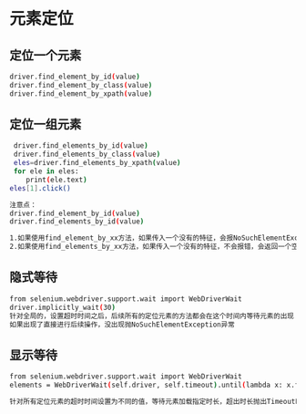 <!--
 * @Descripttion: 
 * @Author: zlj
 * @Date: 2020-06-29 10:41:45
--> 
# 元素定位

## 定位一个元素

 ```.bash
 driver.find_element_by_id(value)
 driver.find_element_by_class(value)
 driver.find_element_by_xpath(value)
```

## 定位一组元素

```.bash
 driver.find_elements_by_id(value)
 driver.find_elements_by_class(value)
 eles=driver.find_elements_by_xpath(value)
 for ele in eles:
    print(ele.text)
eles[1].click()

注意点：
driver.find_element_by_id(value)
driver.find_elements_by_id(value)

1.如果使用find_element_by_xx方法，如果传入一个没有的特征，会报NoSuchElementException的错误
2.如果使用find_elements_by_xx方法，如果传入一个没有的特征，不会报错，会返回一个空列表
```

## 隐式等待

```.bash
from selenium.webdriver.support.wait import WebDriverWait
driver.implicitly_wait(30)
针对全局的，设置超时时间之后，后续所有的定位元素的方法都会在这个时间内等待元素的出现
如果出现了直接进行后续操作，没出现抛NoSuchElementException异常
```

## 显示等待

```.bash
from selenium.webdriver.support.wait import WebDriverWait
elements = WebDriverWait(self.driver, self.timeout).until(lambda x: x.find_elements(by, locator))

针对所有定位元素的超时时间设置为不同的值，等待元素加载指定时长，超出时长抛出TimeoutException异常
```

